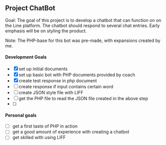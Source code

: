 ## Project ChatBot

Goal: 
The goal of this project is to develop a chatbot that can function on on the Line platform. The chatbot should respond to several chat entries. Early emphasis will be on styling the product.

Note: The PHP-base for this bot was pre-made, with expansions created by me. 


#### Development Goals
* [x] set up initial documents
* [x] set up basic bot with PHP documents provided by coach
* [x] create test response in php document
* [ ] create response if input contains certain word
* [ ] create JSON style file with LIFF
* [ ] get the PHP file to read the JSON file created in the above step
* [ ] 

#### Personal goals
* [ ] get a first taste of PHP in action
* [ ] get a good amount of experience with creating a chatbot
* [ ] get skilled with using LIFF
